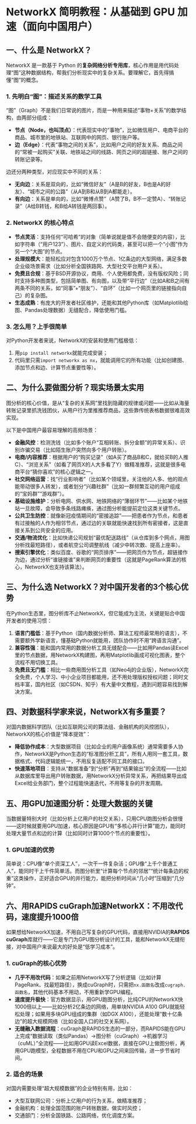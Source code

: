 # NetworkX 简明教程：从基础到 GPU 加速（面向中国用户）
## 一、什么是 NetworkX？
NetworkX 是一款基于 Python 的**复杂网络分析专用库**，核心作用是用代码处理“图”这种数据结构，帮我们分析现实中的复杂关系。要理解它，首先得搞懂“图”的概念。

### 1. 先明白“图”：描述关系的数学工具
“图”（Graph）不是我们日常说的图片，而是一种用来描述“事物+关系”的数学结构，由两部分组成：
- **节点（Node，也叫顶点）**：代表现实中的“事物”，比如微信用户、电商平台的商品、城市里的地铁站、互联网中的网页、银行账户等。
- **边（Edge）**：代表“事物之间的关系”，比如用户之间的好友关系、商品之间的“常被一起购买”关联、地铁站之间的线路、网页之间的超链接、账户之间的转账记录等。

边还分两种类型，对应现实中不同的关系：
- **无向边**：关系是双向的，比如“微信好友”（A是B的好友，B也是A的好友）、“城市之间的公路”（从A到B和从B到A都能走）。
- **有向边**：关系是单向的，比如“微博点赞”（A赞了B，B不一定赞A）、“转账记录”（A给B转钱，和B给A转钱是两回事）。

### 2. NetworkX 的核心特点
- **节点灵活**：支持任何“可哈希”的对象（简单说就是值不会随便变的内容），比如字符串（“用户123”）、图片、自定义的代码类，甚至可以把一个“小图”作为另一个“大图”的节点。
- **处理规模大**：能轻松应对包含1000万个节点、1亿条边的大型网络，满足多数企业级场景需求（比如分析全国铁路网、大型社交平台用户关系）。
- **免费且合规**：基于BSD开源协议，商用、个人使用都免费，没有版权风险；同时支持多种图类型，包括简单图、有向图，以及带“平行边”（比如A和B之间有两条不同的关系，如“同事”+“朋友”）、“自环”（比如一个网页里的链接指向自己）的复杂图。
- **生态成熟**：有庞大的开发者社区维护，还能和其他Python库（如Matplotlib绘图、Pandas处理数据）无缝配合，降低使用门槛。

### 3. 怎么用？上手很简单
对Python开发者来说，NetworkX的安装和使用门槛极低：
1. 用`pip install networkx`就能完成安装；
2. 代码里只需`import networkx as nx`，就能调用它的所有功能（比如创建图、添加节点和边、计算节点重要性等）。


## 二、为什么要做图分析？现实场景太实用
图分析的核心价值，是从“复杂的关系网”里找到隐藏的规律或问题——比如从海量转账记录里抓洗钱团伙，从用户行为里推推荐商品，这些靠传统表格数据很难高效实现。

以下是中国用户最容易理解的高频场景：
- **金融风控**：检测洗钱（比如多个账户“互相转账、拆分金额”的异常关系）、识别诈骗交易（比如陌生账户突然向多个用户转账）。
- **电商/内容推荐**：根据用户的“购买记录”（如A买了商品B和C，就给买B的人推C）、“浏览关系”（如看了网页X的人大多看了Y）做精准推荐，这就是很多电商平台“猜你喜欢”的核心逻辑之一。
- **社交网络运营**：找“行业影响者”（比如某个领域里，关注他的人多、他的观点能带动很多人转发），或者划分“兴趣社群”（比如一群频繁互动的用户组成的“宝妈群”“游戏群”）。
- **基础设施维护**：分析电网、供水网、地铁网络的“薄弱环节”——比如某个地铁站一旦故障，会导致多条线路瘫痪，通过图分析能提前定位这类关键节点。
- **公共卫生防控**：就像新冠疫情期间的“密接追踪”——把患者作为节点，和患者有过接触的人作为相邻节点，通过边的关联就能快速找到所有密接者，这是直接关系到公共安全的应用。
- **交通/物流优化**：比如快递公司规划“最优配送路线”（从仓库到多个网点，用图分析找最短路径），或者航空公司调整航线（减少中转次数、提高上座率）。
- **搜索引擎优化**：类似百度、谷歌的“网页排序”——把网页作为节点，超链接作为边，通过分析“谁链接谁”来判断网页的重要性（这就是PageRank算法的核心，NetworkX也支持该算法）。


## 三、为什么选 NetworkX？对中国开发者的3个核心优势
在Python生态里，图分析库不止NetworkX，但它能成为主流，关键是贴合中国开发者的使用习惯：
1. **语言门槛低**：基于Python（国内数据分析师、算法工程师最常用的语言），不需要额外学新语言，懂基础Python就能用，团队协作时不用“跨语言沟通”。
2. **兼容性强**：能和国内常用的数据分析工具无缝配合——比如用Pandas读Excel里的节点数据，用NetworkX构建图，再用Matplotlib画成可视化图表，整个流程不用切换工具。
3. **免费且无门槛**：相比一些商用图分析工具（如Neo4j的企业版），NetworkX完全免费，个人学习、中小企业项目都能用，还不用处理版权授权问题；同时文档丰富，国内社区（如CSDN、知乎）有大量中文教程，遇到问题容易找到解决方案。


## 四、对数据科学家来说，NetworkX有多重要？
对国内数据科学团队（比如互联网公司的算法组、金融机构的风控团队），NetworkX的核心价值是“降本提效”：
- **降低协作成本**：大型数据项目（比如企业的用户画像系统）通常需要多人协作，NetworkX是Python生态的“标准图分析工具”，所有人用同一套工具，数据格式、代码逻辑能统一，不用反复适配不同工具的接口。
- **快速落地项目**：支持从“数据准备”到“分析”再到“结果输出”的全流程——比如从数据库里导出用户转账数据，用NetworkX分析异常关系，再把结果导出成Excel给业务部门，整个过程能快速迭代，不用等复杂的开发周期。


## 五、用GPU加速图分析：处理大数据的关键
当数据量特别大时（比如分析上亿用户的社交关系），只用CPU跑图分析会很慢——这时候就要用GPU加速，核心原因是GPU有“多核心并行计算”能力，能同时处理大量节点和边的计算（比如同时计算1000个节点的重要性）。

### 1. GPU加速的优势
简单说：CPU像“单个资深工人”，一次干一件复杂活；GPU像“上千个普通工人”，能同时干上千件简单活。而图分析里“计算每个节点的邻居”“统计每条边的权重”这类操作，正好适合GPU的并行能力，能把分析时间从“几小时”压缩到“几分钟”。


## 六、用RAPIDS cuGraph加速NetworkX：不用改代码，速度提升1000倍
如果想给NetworkX加速，不用自己写复杂的GPU代码，直接用NVIDIA的**RAPIDS cuGraph**库就行——它是专门为GPU图分析设计的工具，能和NetworkX无缝衔接，对中国用户来说最大的好处是“低学习成本”。

### 1. cuGraph的核心优势
- **几乎不用改代码**：如果之前用NetworkX写了分析逻辑（比如计算PageRank、找最短路径），换成cuGraph时，只需把`nx.函数名`改成`cugraph.函数名`，其他代码基本不用动，不用重新学GPU编程。
- **速度提升极快**：官方数据显示，用GPU跑图分析，比纯CPU的NetworkX快1000倍以上——比如分析2亿条边的网络，用单块NVIDIA A100 GPU就能轻松处理；如果用多块GPU组成的集群（如DGX A100），还能处理“数十亿条边”的超大规模网络（比如全国人口的社交关系网）。
- **无缝融入数据流程**：cuGraph是RAPIDS生态的一部分，而RAPIDS能在GPU上完成“数据读取（类似Pandas）→图分析（cuGraph）→机器学习（cuML）”全流程——比如用GPU读Excel数据，直接在GPU上做图分析，再用GPU跑模型，全程数据不用在CPU和GPU之间来回传输，进一步节省时间。

### 2. 适合的场景
对国内需要处理“超大规模数据”的企业特别有用，比如：
- 大型互联网公司：分析上亿用户的行为关系，做精准推荐；
- 金融机构：处理全国范围的账户转账数据，做实时风控；
- 交通部门：分析全国铁路、公路网络，优化调度方案。